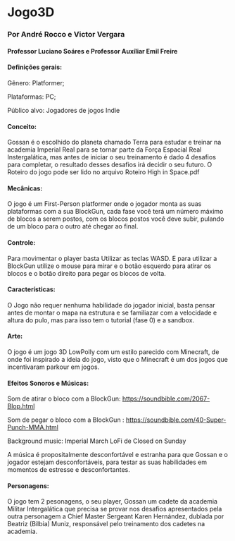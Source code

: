 # Jogo3D

### Por André Rocco e Victor Vergara
#### Professor Luciano Soáres e Professor Auxíliar Emil Freire


#### Definições gerais:

  Gênero: Platformer;
  
  Plataformas: PC;
  
  Público alvo: Jogadores de jogos Indie
  
#### Conceito:

  Gossan é o escolhido do planeta chamado Terra para estudar e treinar na academia Imperial Real para se tornar parte da Força Espacial Real Instergalática, mas antes de iniciar o seu treinamento é dado 4 desafios para completar, o resultado desses desafios irá decidir o seu futuro.
  O Roteiro do jogo pode ser lido no arquivo Roteiro High in Space.pdf
  
  
#### Mecânicas:

  O jogo é um First-Person platformer onde o jogador monta as suas plataformas com a sua BlockGun, cada fase você terá um número máximo de blocos a serem postos, com os blocos postos você deve subir, pulando de um bloco para o outro até chegar ao final.


#### Controle:

  Para movimentar o player basta Utilizar as teclas WASD. E para utilizar a BlockGun utilize o mouse para mirar e o botão esquerdo para atirar os blocos e o botão direito para pegar os blocos de volta.


#### Características:

  O Jogo não requer nenhuma habilidade do jogador inicial, basta pensar antes de montar o mapa na estrutura e se familiazar com a velocidade e altura do pulo, mas para isso tem o tutorial (fase 0) e a sandbox.
    

#### Arte:

O jogo é um jogo 3D LowPolly com um estilo parecido com Minecraft, de onde foi inspirado a ideia do jogo, visto que o Minecraft é um dos jogos que incentivaram parkour em jogos.


#### Efeitos Sonoros e Músicas:

  Som de atirar o bloco com a BlockGun: https://soundbible.com/2067-Blop.html
  
  Som de pegar o bloco com a BlockGun : https://soundbible.com/40-Super-Punch-MMA.html
  
  Background music: Imperial March LoFi de Closed on Sunday
  
  A música é propositalmente desconfortável e estranha para que Gossan e o jogador estejam desconfortáveis, para testar as suas habilidades em momentos de estresse e desconfortantes.
  

#### Personagens:

  O jogo tem 2 pesonagens, o seu player, Gossan um cadete da academia Militar Intergalática que precisa se provar nos desafios apresentados pela outra personagem a Chief Master Sergeant Karen Hernández, dublada por Beatriz (Bilbia) Muniz, responsável pelo treinamento dos cadetes na academia.


